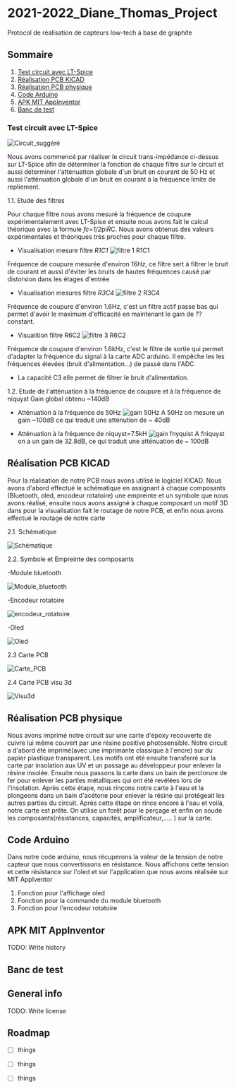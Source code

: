 # 2021-2022_Diane_Thomas_Project
Protocol de réalisation de capteurs low-tech à base de graphite



## Sommaire
1. [Test circuit avec LT-Spice](#test-circuit-avec-lt-spice)
2. [Réalisation PCB KICAD](#realisation-pcb-kicad)
3. [Réalisation PCB physique](#realisation-pcb-physique)
4. [Code Arduino](#code-arduino) 
5. [APK MIT AppInventor](#apk-mit-appinventor)
6. [Banc de test](#banc-de-test)







### Test circuit avec LT-Spice

![Circuit_suggéré](https://user-images.githubusercontent.com/98905793/161027466-d61d4278-4927-4314-a9a8-1a1a7b82081c.png)


Nous avons commencé par réaliser le circuit trans-impédance ci-dessus sur LT-Spice afin de déterminer la fonction de chaque filtre sur le circuit et aussi déterminer l'atténuation globale d'un bruit en courant de 50 Hz et aussi l'atténuation globale d'un bruit en courant à la fréquence limite de repliement.

1.1. Etude des filtres

Pour chaque filtre nous avons mesuré la fréquence de coupure expérimentalement avec LT-Spise et ensuite nous avons fait le calcul théorique avec la formule *fc=1/2*pi*R*C. Nous avons obtenus des valeurs expérimentales et théoriques très proches pour chaque filtre.

- Visualisation mesure filtre *R1C1*
![filtre 1 R1C1](https://user-images.githubusercontent.com/98905793/161029367-5dfc7286-252c-4cfc-b5d7-4620bdf10430.PNG)

Fréquence de coupure mesurée d'environ *16Hz*, ce filtre sert à filtrer le bruit de courant et aussi d'éviter les bruits de hautes fréquences causé par distorsion dans les étages d'entrée 

- Visualisation mesures filtre *R3C4*
![filtre 2 R3C4](https://user-images.githubusercontent.com/98905793/161031602-96b18b47-e291-45e6-9dd0-08b9a9dc2465.PNG)

Fréquence de coupure d'environ 1.6Hz, c'est un filtre actif passe bas qui permet d'avoir le maximum d'efficacité en maintenant le  gain de ?? constant.

- Visualition filtre R6C2
![filtre 3 R6C2](https://user-images.githubusercontent.com/98905793/161031729-e01387f3-db88-49cd-977a-db9e50c20280.PNG)

 Fréquence de coupure d'environ 1.6kHz, c'est le filtre de sortie qui permet d'adapter la fréquence du signal à la carte ADC arduino. Il empêche les les fréquences élevées (bruit d'alimentation...) de passé dans l'ADC
 
 - La capacité C3 elle permet de filtrer le bruit d'alimentation.
 
 1.2. Etude de l'atténuation à la fréquence de coupure et à la fréquence de niquyst
 Gain global obtenu ~140dB
 - Atténuation à la fréquence de 50Hz
 ![gain 50Hz](https://user-images.githubusercontent.com/98905793/161033772-1902ba1a-6215-4486-ac87-026ffd8e7faa.PNG)
 A 50Hz on mesure un gain ~100dB ce qui traduit une atténution de ~ 40dB
 
 - Atténuation à la fréquence de niquyst=7.5kH
 ![gain fnyquist](https://user-images.githubusercontent.com/98905793/161033708-c0863d95-892a-4406-a164-a4cd5fa764ea.PNG)
 A fniquyst on a un gain de 32.8dB, ce qui traduit une atténuation de ~ 100dB
 
 
 

## Réalisation PCB KICAD

Pour la réalisation de notre PCB nous avons utilisé le logiciel KICAD. Nous avons d'abord effectué le schématique en assignant à chaque composants (Bluetooth, oled, encodeur rotatoire) une empreinte et un symbole que nous avons réalisé, ensuite nous avons assigné à chaque composant un motif 3D dans pour la visualisation fait le routage de notre PCB, et enfin nous avons effectué le routage de notre carte

2.1. Schématique

![Schématique](https://user-images.githubusercontent.com/98905793/161578505-547fc367-0eae-473f-96f7-5a51b1d9bc94.png)

2.2. Symbole et Empreinte des composants

-Module bluetooth

![Module_bluetooth](https://user-images.githubusercontent.com/98905793/161592737-143bc7c7-3068-4333-93f5-85c8d5d00196.png)


-Encodeur rotatoire

![encodeur_rotatoire](https://user-images.githubusercontent.com/98905793/161592620-12e2ea18-629f-47c3-a090-60c556da0042.png)


-Oled

![Oled](https://user-images.githubusercontent.com/98905793/161592788-2df53909-a14c-45ce-bc2a-833ea473ee02.png)


2.3 Carte PCB 

![Carte_PCB](https://user-images.githubusercontent.com/98905793/161579979-e78d3553-924d-4140-9f97-e6bd357a53aa.png)


2.4 Carte PCB visu 3d

![Visu3d](https://user-images.githubusercontent.com/98905793/161579875-fbbe4a1d-7de7-44ed-8657-5575cc9e2078.png)




## Réalisation PCB physique
Nous avons imprimé notre circuit sur une carte d'époxy recouverte de cuivre lui même couvert par une résine positive photosensible.
Notre circuit a d'abord été imprimé(avec une imprimante classique à l'encre) sur du papier plastique transparent. Les motifs ont été ensuite transferré sur la carte par insolation aux UV et un passage au développeur pour enlever la résine insolée.
Ensuite nous passons la carte dans un bain de perclorure de fer pour enlever les parties métalliques qui ont été revélées lors de l'insolation. Après cette étape, nous rinçons notre carte à l'eau et la plongeons dans un bain d'acétone pour enlever la résine qui protégeait les autres parties du circuit. 
Après cette étape on rince encore à l'eau et voilà, notre carte est prête. On utilise un forêt pour le perçage et enfin on soude les composants(résistances, capacités, amplificateur,..... ) sur la carte.


## Code Arduino 
Dans notre code arduino, nous récuperons la valeur de la tension de notre capteur que nous convertissons en résistance. Nous affichons cette tension et cette  résistance sur l'oled et sur l'application que nous avons réalisée sur MIT AppIventor

1. Fonction pour l'affichage oled
2. Fonction pour la commande du module bluetooth
3. Fonction pour l'encodeur rotatoire

## APK MIT AppInventor
TODO: Write history
## Banc de test

## General info
TODO: Write license
## Roadmap
  - [ ] things
  - [ ] things
  - [ ] things

